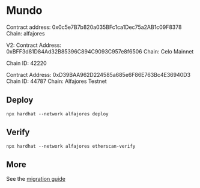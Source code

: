 # Mundo
Contract address: 0x0c5e7B7b820a035BFc1ca1Dec75a2AB1c09F8378
Chain: alfajores



V2:
Contract Address: 0xBFF3d81D84Ad32B85396C894C9093C957e8f6506
Chain: Celo Mainnet

Chain ID: 42220

Contract Address: 0xD39BAA962D224585a685e6F86E763Bc4E36940D3
Chain ID: 44787
Chain: Alfajores Testnet

## Deploy

```
npx hardhat --network alfajores deploy
```

## Verify

```
npx hardhat --network alfajores etherscan-verify
```

## More

See the [migration guide](./migration.md)
